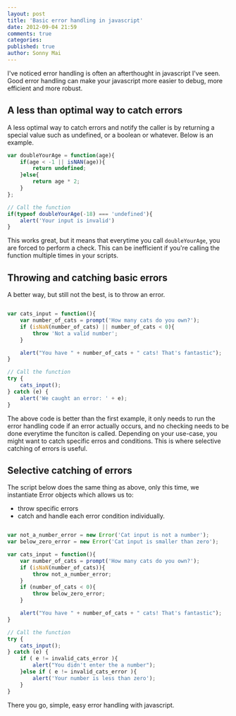 ```yaml
---
layout: post
title: 'Basic error handling in javascript'
date: 2012-09-04 21:59
comments: true
categories: 
published: true
author: Sonny Mai
---
```


I've noticed error handling is often an afterthought in javascript I've seen. Good error handling can make your javascript more easier to debug, more efficient and more robust.


## A less than optimal way to catch errors

A less optimal way to catch errors and notify the caller is by returning a special value such as undefined, or a boolean or whatever. Below is an example.

``` javascript
var doubleYourAge = function(age){
	if(age < -1 || isNAN(age)){
		return undefined;
	}else{
		return age * 2;
	}
};

// Call the function
if(typeof doubleYourAge(-18) === 'undefined'){
	alert('Your input is invalid')
}

```

This works great, but it means that everytime you call ```doubleYourAge```, you are forced to perform a check. This can be inefficient if you're calling the function multiple times in your scripts.

## Throwing and catching basic errors

A better way, but still not the best, is to throw an error.

``` javascript

var cats_input = function(){
	var number_of_cats = prompt('How many cats do you own?');
	if (isNaN(number_of_cats) || number_of_cats < 0){
		throw 'Not a valid number';
	}

	alert("You have " + number_of_cats + " cats! That's fantastic");
}

// Call the function
try {
	cats_input();
} catch (e) {
	alert('We caught an error: ' + e);
}

```

The above code is better than the first example, it only needs to run the error handling code if an error actually occurs, and no checking needs to be done everytime the funciton is called. Depending on your use-case, you might want to catch specific erros and conditions. This is where selective catching of errors is useful.

## Selective catching of errors

The script below does the same thing as above, only this time, we instantiate Error objects which allows us to:
- throw specific errors
- catch and handle each error condition individually.

``` javascript

var not_a_number_error = new Error('Cat input is not a number');
var below_zero_error = new Error('Cat input is smaller than zero');

var cats_input = function(){
	var number_of_cats = prompt('How many cats do you own?');
	if (isNaN(number_of_cats)){
		throw not_a_number_error;
	}
	if (number_of_cats < 0){
		throw below_zero_error;
	}

	alert("You have " + number_of_cats + " cats! That's fantastic");
}

// Call the function
try {
	cats_input();
} catch (e) {
	if ( e != invalid_cats_error ){
   		alert("You didn't enter the a number");
   	}else if ( e != invalid_cats_error ){
   		alert('Your number is less than zero');
   	}
}
```

There you go, simple, easy error handling with javascript.